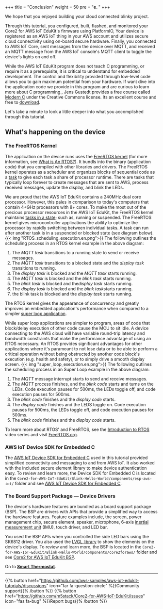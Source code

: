 +++
title = "Conclusion"
weight = 50
pre = "<b>e. </b>"
+++

We hope that you enjoyed building your cloud connected blinky project. 

Through this tutorial, you configured, built, flashed, and monitored your Core2 for AWS IoT EduKit's firmware using PlatformIO, Your device is registered as an AWS IoT thing in your AWS account and utilizes secure cloud connectivity using on-board secure hardware. Finally, you connected to AWS IoT Core, sent messages from the device over MQTT, and received an MQTT message from the AWS IoT console's MQTT client to toggle the device's lights on and off.

While the AWS IoT EduKit program does not teach C programming, or require it as a prerequisite, it is critical to understand for embedded development. The control and flexibility provided through low-level code allows you to gain maximum potential from your hardware. If want dive into the application code we provide in this program and are curious to learn more about C programming., Jens Gustedt provides a free course called [Modern C](https://gustedt.gitlabpages.inria.fr/modern-c/) under the Creative Commons license. Its an excellent course and free to [download](https://hal.inria.fr/hal-02383654/document). 

Let's take a minute to look a little deeper into what you accomplished through this tutorial.

## What's happening on the device
### The FreeRTOS Kernel
The application on the device runs uses the [FreeRTOS kernel](https://www.freertos.org/) (for more information, see [What is An RTOS?](https://www.freertos.org/about-RTOS.html)). It bundls into the binary (application code) that you compiled with other libraries and drivers. The FreeRTOS kernel operates as a scheduler and organizes blocks of sequential code as a [task](https://www.freertos.org/taskandcr.html) to give each task a share of processor runtime. There are tasks that typically loop forever to create messages that are sent to AWS, process received messages, update the display, and blink the LEDs. 

We are proud that the AWS IoT EduKit contains a 240MHz dual core processor. However, this pales in comparison to today's computers that contain 4+GHz processors with 8+ cores. To make the most out of the precious processor resources in the AWS IoT EduKit, the FreeRTOS kernel maintains [tasks in a state](https://www.freertos.org/RTOS-task-states.html); such as, running or suspended. The FreeRTOS kernel gives microcontroller applications the ability to optimize the processor by rapidly switching between individual tasks. A task can run after another task is in a suspended or blocked state (see diagram below). 
{{< img "RTOS_scheduling_execution.en.png">}}
The following outlines the scheduling process in an RTOS kernel example in the above diagram: 
1. The *MQTT task* transitions to a running state to send or receive messages.
1. The *MQTT task* transitions to a blocked state and the *display task* transitions to running. 
1. The *display task* is blocked and the *MQTT task* starts running.
1. The *MQTT task* is blocked and the *blink task* starts running. 
1. The *blink task* is blocked and the*display task* starts running.
1. The *display task* is blocked and the *blink task*starts running.
1. the blink task is blocked and the *display task* starts running. 

The RTOS kernel gives the appearance of concurrency and greatly improves an embedded application's performance when compared to a simpler [super loop application](https://en.wikibooks.org/wiki/Embedded_Systems/Super_Loop_Architecture). 

While super loop applications are simpler to program, areas of code that block/delay execution of other code cause the MCU to sit idle. A device connecting to the AWS cloud will have variable round-trip latency and bandwidth constraints that make the performance advantage of using an RTOS necessary. An RTOS provides significant advantages for other applications where it's paramount to not lose data or to be able to perform a critical operation without being obstructed by another code block's execution (e.g. health and safety), or to simply drive a smooth display screen.
{{< img "super_loop_execution.en.png">}}
The following outlines the scheduling process in an Super Loop example in the above diagram: 
1. The *MQTT* message interrupt starts to send and receive messages.
1. The *MQTT* process finishes, and the *blink code* starts and turns on the LEDs. Code execution pauses for 500ms, the LEDs toggle off, and code execution pauses for 500ms.
1. The *blink code* finishes and the *display code* starts. 
1. The *display code* finishes and the LEDS toggle on. Code execution pauses for 500ms, the LEDs toggle off, and code execution pauses for 500ms.
1. The *blink code* finishes and the *display code* starts. 


To learn more about RTOS' and FreeRTOS, see the [Introduction to RTOS](https://www.youtube.com/watch?v=F321087yYy4) video series and visit [FreeRTOS.org](https://www.freertos.org/RTOS.html).

### AWS IoT Device SDK for Embedded C
The [AWS IoT Device SDK for Embedded C](https://github.com/espressif/aws-iot-device-sdk-embedded-C/tree/61f25f34712b1513bf1cb94771620e9b2b001970) used in this tutorial provided simplified connectivity and messaging to and from AWS IoT. It also worked with the included secure element library to make device authentication easy. To review and learn more, the Device SDK for Embedded C is located in the `Core2-for-AWS-IoT-EduKit/Blink-Hello-World/components/esp-aws-iot/` folder and see [AWS IoT Device SDK for Embedded C](https://docs.aws.amazon.com/freertos/latest/userguide/c-sdk.html).

### The Board Support Package — Device Drivers
The device's hardware features are bundled as a board support package (BSP). The BSP are drivers with APIs that provide a simplified way to access the hardware features. Feature examples include, the screen, power management chip, secure element, speaker, microphone, 6-axis [inertial measurement unit](https://en.wikipedia.org/wiki/Inertial_measurement_unit) (IMU), touch driver, and LED bar. 

You used the BSP APIs when you controlled the side LED bars using the SK6812 driver. You also used the [LVGL library](https://docs.lvgl.io/v7/en/html/) to show the elements on the device's display. To review and learn more, the BSP is located in the `Core2-for-AWS-IoT-EduKit/Blink-Hello-World/components/core2foraws/` folder and see [Core2 for AWS IoT EduKit BSP](http://localhost:1313/en/api-reference/). 

On to [**Smart Thermostat**](/en/smart-thermostat.html).

---
{{% button href="https://github.com/aws-samples/aws-iot-edukit-tutorials/discussions" icon="far fa-question-circle" %}}Community support{{% /button %}} {{% button href="https://github.com/m5stack/Core2-for-AWS-IoT-EduKit/issues" icon="fas fa-bug" %}}Report bugs{{% /button %}}